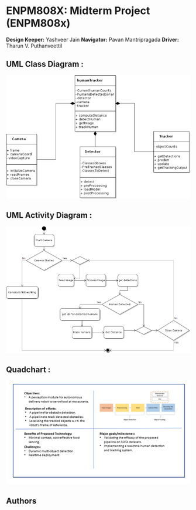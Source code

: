 # ENPM808X: Midterm Project (ENPM808x)

**Design Keeper:** Yashveer Jain 
**Navigator:** Pavan Mantripragada 
**Driver:** Tharun V. Puthanveettil


## UML Class Diagram : 

![](UML/classDiagram.png)

## UML Activity Diagram : 

![](UML/activityDiagram.png)

## Quadchart : 

![](Quadchart/Quadchart.png)


## Authors

